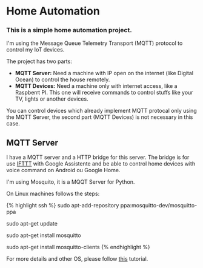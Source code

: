 # Home Automation

### This is a simple home automation project.

I'm using the Message Queue Telemetry Transport (MQTT) protocol to control my IoT devices.

The project has two parts:
- **MQTT Server:** Need a machine with IP open on the internet (like Digital Ocean) to control the house remotely.
- **MQTT Devices:** Need a machine only with internet access, like a Raspberrt PI. This one will receive commands to control stuffs like your TV, lights or another devices.

You can control devices which already implement MQTT protocal only using the MQTT Server, the second part (MQTT Devices) is not necessary in this case.

## MQTT Server
I have a MQTT server and a HTTP bridge for this server. The bridge is for use [IFTTT](https://ifttt.com) with Google Assistente and be able to control home devices with voice command on Android ou Google Home.

I'm using Mosquito, it is a MQQT Server for Python.

On Linux machines follows the steps:

{% highlight ssh %}
sudo apt-add-repository ppa:mosquitto-dev/mosquitto-ppa

sudo apt-get update

sudo apt-get install mosquitto

sudo apt-get install mosquitto-clients
{% endhighlight %}


For more details and other OS, please follow [this](http://www.steves-internet-guide.com/install-mosquitto-broker/) tutorial.